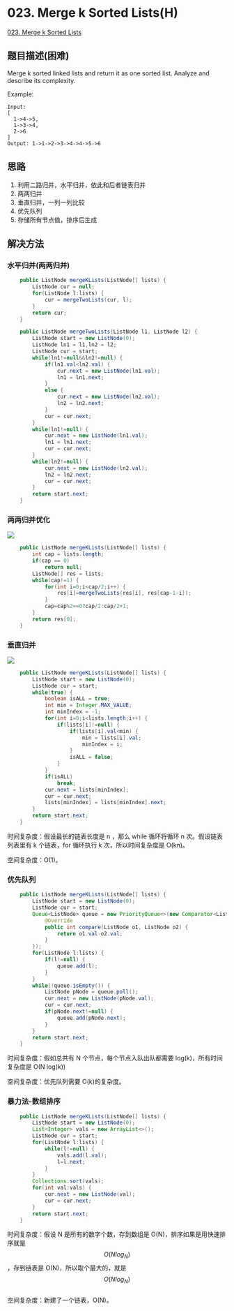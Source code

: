 # 023. Merge k Sorted Lists\(H\)

[023. Merge k Sorted Lists](https://leetcode-cn.com/problems/merge-k-sorted-lists/)

## 题目描述\(困难\)

Merge k sorted linked lists and return it as one sorted list. Analyze and describe its complexity.

Example:

```
Input:
[
  1->4->5,
  1->3->4,
  2->6
]
Output: 1->1->2->3->4->4->5->6
```

## 思路

1. 利用二路归并，水平归并，依此和后者链表归并
2. 两两归并
3. 垂直归并，一列一列比较
4. 优先队列
5. 存储所有节点值，排序后生成

## 解决方法

### 水平归并\(两两归并\)

```java
    public ListNode mergeKLists(ListNode[] lists) {
        ListNode cur = null;
        for(ListNode l:lists) {
            cur = mergeTwoLists(cur, l);
        }
        return cur;
    }
```

```java
    public ListNode mergeTwoLists(ListNode l1, ListNode l2) {
        ListNode start = new ListNode(0);
        ListNode ln1 = l1,ln2 = l2;
        ListNode cur = start;
        while(ln1!=null&&ln2!=null) {
            if(ln1.val<ln2.val) {
                cur.next = new ListNode(ln1.val);
                ln1 = ln1.next;
            }
            else {
                cur.next = new ListNode(ln2.val);
                ln2 = ln2.next;
            }
            cur = cur.next;
        }
        while(ln1!=null) {
            cur.next = new ListNode(ln1.val);
            ln1 = ln1.next;
            cur = cur.next;
        }
        while(ln2!=null) {
            cur.next = new ListNode(ln2.val);
            ln2 = ln2.next;
            cur = cur.next;
        }
        return start.next;
    }
```

### 两两归并优化

![](/assets/001-100/023-s-2-1.png)

```java
    public ListNode mergeKLists(ListNode[] lists) {
        int cap = lists.length;
        if(cap == 0)
            return null;
        ListNode[] res = lists;
        while(cap!=1) {
            for(int i=0;i<cap/2;i++) {
                res[i]=mergeTwoLists(res[i], res[cap-1-i]);
            }
            cap=cap%2==0?cap/2:cap/2+1;
        }
        return res[0];
    }
```

### 垂直归并

![](/assets/001-100/023-s-3-1.png)



```java
    public ListNode mergeKLists(ListNode[] lists) {
        ListNode start = new ListNode(0);
        ListNode cur = start;
        while(true) {
            boolean isALL = true;
            int min = Integer.MAX_VALUE;
            int minIndex = -1;
            for(int i=0;i<lists.length;i++) {
                if(lists[i]!=null) {
                    if(lists[i].val<min) {
                        min = lists[i].val;
                        minIndex = i;
                    }
                    isALL = false;
                }
            }
            if(isALL)
                break;
            cur.next = lists[minIndex];
            cur = cur.next;
            lists[minIndex] = lists[minIndex].next; 
        }
        return start.next;
    }
```

时间复杂度：假设最长的链表长度是 n ，那么 while 循环将循环 n 次。假设链表列表里有 k 个链表，for 循环执行 k 次，所以时间复杂度是 O\(kn\)。

空间复杂度：O\(1\)。

### 优先队列

```java
    public ListNode mergeKLists(ListNode[] lists) {
        ListNode start = new ListNode(0);
        ListNode cur = start;
        Queue<ListNode> queue = new PriorityQueue<>(new Comparator<ListNode>() {
            @Override
            public int compare(ListNode o1, ListNode o2) {
                return o1.val-o2.val;
            }
        });
        for(ListNode l:lists) {
            if(l!=null) {
                queue.add(l);
            }
        }
        while(!queue.isEmpty()) {
            ListNode pNode = queue.poll();
            cur.next = new ListNode(pNode.val);
            cur = cur.next;
            if(pNode.next!=null) {
                queue.add(pNode.next);
            }
        }
        return start.next;
    }
```

时间复杂度：假如总共有 N 个节点，每个节点入队出队都需要 log(k)，所有时间复杂度是 O(N log(k))

空间复杂度：优先队列需要 O(k)的复杂度。

### 暴力法-数组排序

```java
    public ListNode mergeKLists(ListNode[] lists) {
        ListNode start = new ListNode(0);
        List<Integer> vals = new ArrayList<>();
        ListNode cur = start;
        for(ListNode l:lists) {
            while(l!=null) {
                vals.add(l.val);
                l=l.next;
            }
        }
        Collections.sort(vals);
        for(int val:vals) {
            cur.next = new ListNode(val);
            cur = cur.next;
        }
        return start.next;
    }
```

时间复杂度：假设 N 是所有的数字个数，存到数组是 O\(N\)，排序如果是用快速排序就是 $$ O(Nlog_N) $$，存到链表是 O\(N\)，所以取个最大的，就是 $$ O(Nlog_N) $$  
空间复杂度：新建了一个链表，O\(N\)。

